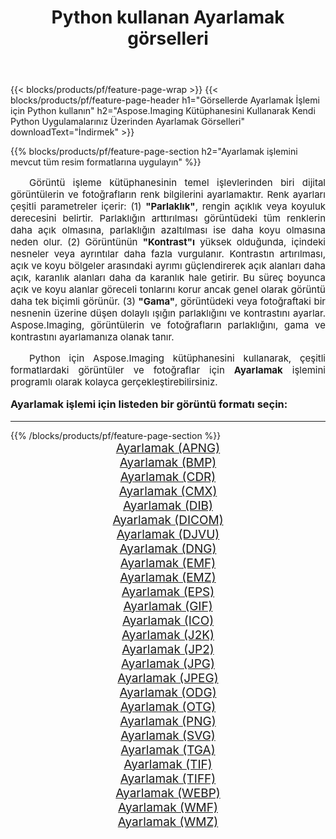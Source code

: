 ﻿---
title: Python kullanan Ayarlamak görselleri 
weight: 3920
url: /tr/python-net/adjust/ 
lang: tr
langdirlevel: 2
locales: zh-hans,ja,it,ru,de,es,fr,nl,id,lt,pl,pt,vi,tr,ko,zh-hant,ar,hi,th,sv,cs,uk,he
description: Kendi Python uygulamalarınızı ve sunucu API'lerinizi kullanarak Aspose.Imaging kitaplığını Ayarlamak görsellerine ve fotoğraflarına uygulama.
---

{{< blocks/products/pf/feature-page-wrap >}}
{{< blocks/products/pf/feature-page-header h1="Görsellerde Ayarlamak İşlemi için Python kullanın" h2="Aspose.Imaging Kütüphanesini Kullanarak Kendi Python Uygulamalarınız Üzerinden Ayarlamak Görselleri" downloadText="İndirmek" >}}


{{% blocks/products/pf/feature-page-section  h2="Ayarlamak işlemini mevcut tüm resim formatlarına uygulayın" %}}
<p align="justify" style="text-indent:2em;font-size:15px;">
Görüntü işleme kütüphanesinin temel işlevlerinden biri dijital görüntülerin ve fotoğrafların renk bilgilerini ayarlamaktır. Renk ayarları çeşitli parametreler içerir: (1) <b>"Parlaklık"</b>, rengin açıklık veya koyuluk derecesini belirtir. Parlaklığın arttırılması görüntüdeki tüm renklerin daha açık olmasına, parlaklığın azaltılması ise daha koyu olmasına neden olur. (2) Görüntünün <b>"Kontrast"ı</b> yüksek olduğunda, içindeki nesneler veya ayrıntılar daha fazla vurgulanır. Kontrastın artırılması, açık ve koyu bölgeler arasındaki ayrımı güçlendirerek açık alanları daha açık, karanlık alanları daha da karanlık hale getirir. Bu süreç boyunca açık ve koyu alanlar göreceli tonlarını korur ancak genel olarak görüntü daha tek biçimli görünür. (3) <b>"Gama"</b>, görüntüdeki veya fotoğraftaki bir nesnenin üzerine düşen dolaylı ışığın parlaklığını ve kontrastını ayarlar. Aspose.Imaging, görüntülerin ve fotoğrafların parlaklığını, gama ve kontrastını ayarlamanıza olanak tanır.
</p>
<p align="justify" style="text-indent:2em;font-size:15px;">
Python için Aspose.Imaging kütüphanesini kullanarak, çeşitli formatlardaki görüntüler ve fotoğraflar için <b>Ayarlamak</b> işlemini programlı olarak kolayca gerçekleştirebilirsiniz.
</p>
<h3 style="margin-top:16px;">
Ayarlamak işlemi için listeden bir görüntü formatı seçin:
</h3>
<hr/>
{{% /blocks/products/pf/feature-page-section %}}
<div class="container-fluid productfamilypage bg-gray">
    <div class="convertypes bg-gray agp-content section">
        <div class="container">
		<div class="row other-converters" style="gap: 10px;font-size: 19px;text-align:center;">
		    <div class='col-md-3 other-converter remove-lp remove-rp'><a href="/imaging/tr/python-net/adjust/apng/" style="padding:15px;">Ayarlamak (APNG)</a></div><div class='col-md-3 other-converter remove-lp remove-rp'><a href="/imaging/tr/python-net/adjust/bmp/" style="padding:15px;">Ayarlamak (BMP)</a></div><div class='col-md-3 other-converter remove-lp remove-rp'><a href="/imaging/tr/python-net/adjust/cdr/" style="padding:15px;">Ayarlamak (CDR)</a></div><div class='col-md-3 other-converter remove-lp remove-rp'><a href="/imaging/tr/python-net/adjust/cmx/" style="padding:15px;">Ayarlamak (CMX)</a></div><div class='col-md-3 other-converter remove-lp remove-rp'><a href="/imaging/tr/python-net/adjust/dib/" style="padding:15px;">Ayarlamak (DIB)</a></div><div class='col-md-3 other-converter remove-lp remove-rp'><a href="/imaging/tr/python-net/adjust/dicom/" style="padding:15px;">Ayarlamak (DICOM)</a></div><div class='col-md-3 other-converter remove-lp remove-rp'><a href="/imaging/tr/python-net/adjust/djvu/" style="padding:15px;">Ayarlamak (DJVU)</a></div><div class='col-md-3 other-converter remove-lp remove-rp'><a href="/imaging/tr/python-net/adjust/dng/" style="padding:15px;">Ayarlamak (DNG)</a></div><div class='col-md-3 other-converter remove-lp remove-rp'><a href="/imaging/tr/python-net/adjust/emf/" style="padding:15px;">Ayarlamak (EMF)</a></div><div class='col-md-3 other-converter remove-lp remove-rp'><a href="/imaging/tr/python-net/adjust/emz/" style="padding:15px;">Ayarlamak (EMZ)</a></div><div class='col-md-3 other-converter remove-lp remove-rp'><a href="/imaging/tr/python-net/adjust/eps/" style="padding:15px;">Ayarlamak (EPS)</a></div><div class='col-md-3 other-converter remove-lp remove-rp'><a href="/imaging/tr/python-net/adjust/gif/" style="padding:15px;">Ayarlamak (GIF)</a></div><div class='col-md-3 other-converter remove-lp remove-rp'><a href="/imaging/tr/python-net/adjust/ico/" style="padding:15px;">Ayarlamak (ICO)</a></div><div class='col-md-3 other-converter remove-lp remove-rp'><a href="/imaging/tr/python-net/adjust/j2k/" style="padding:15px;">Ayarlamak (J2K)</a></div><div class='col-md-3 other-converter remove-lp remove-rp'><a href="/imaging/tr/python-net/adjust/jp2/" style="padding:15px;">Ayarlamak (JP2)</a></div><div class='col-md-3 other-converter remove-lp remove-rp'><a href="/imaging/tr/python-net/adjust/jpg/" style="padding:15px;">Ayarlamak (JPG)</a></div><div class='col-md-3 other-converter remove-lp remove-rp'><a href="/imaging/tr/python-net/adjust/jpeg/" style="padding:15px;">Ayarlamak (JPEG)</a></div><div class='col-md-3 other-converter remove-lp remove-rp'><a href="/imaging/tr/python-net/adjust/odg/" style="padding:15px;">Ayarlamak (ODG)</a></div><div class='col-md-3 other-converter remove-lp remove-rp'><a href="/imaging/tr/python-net/adjust/otg/" style="padding:15px;">Ayarlamak (OTG)</a></div><div class='col-md-3 other-converter remove-lp remove-rp'><a href="/imaging/tr/python-net/adjust/png/" style="padding:15px;">Ayarlamak (PNG)</a></div><div class='col-md-3 other-converter remove-lp remove-rp'><a href="/imaging/tr/python-net/adjust/svg/" style="padding:15px;">Ayarlamak (SVG)</a></div><div class='col-md-3 other-converter remove-lp remove-rp'><a href="/imaging/tr/python-net/adjust/tga/" style="padding:15px;">Ayarlamak (TGA)</a></div><div class='col-md-3 other-converter remove-lp remove-rp'><a href="/imaging/tr/python-net/adjust/tif/" style="padding:15px;">Ayarlamak (TIF)</a></div><div class='col-md-3 other-converter remove-lp remove-rp'><a href="/imaging/tr/python-net/adjust/tiff/" style="padding:15px;">Ayarlamak (TIFF)</a></div><div class='col-md-3 other-converter remove-lp remove-rp'><a href="/imaging/tr/python-net/adjust/webp/" style="padding:15px;">Ayarlamak (WEBP)</a></div><div class='col-md-3 other-converter remove-lp remove-rp'><a href="/imaging/tr/python-net/adjust/wmf/" style="padding:15px;">Ayarlamak (WMF)</a></div><div class='col-md-3 other-converter remove-lp remove-rp'><a href="/imaging/tr/python-net/adjust/wmz/" style="padding:15px;">Ayarlamak (WMZ)</a></div>
                </div>
        </div>
    </div>
</div>
<br/>
